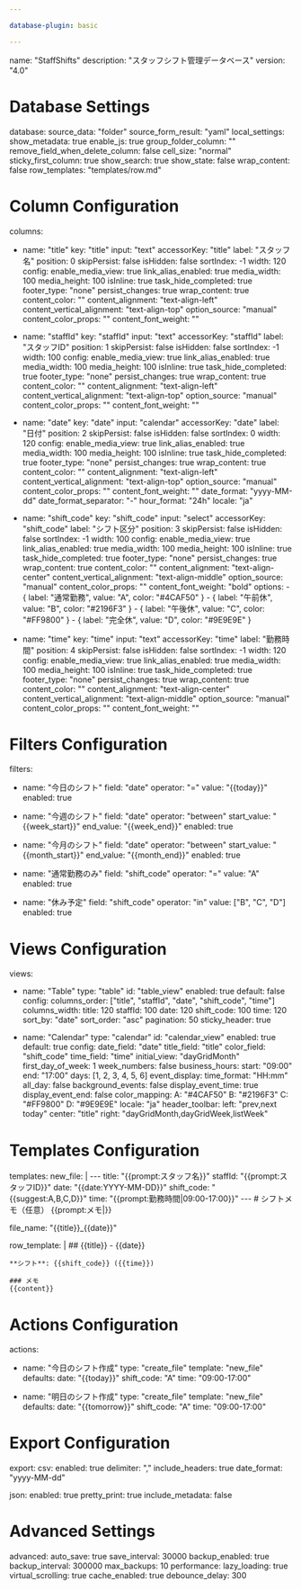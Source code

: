 ```yaml
---

database-plugin: basic

---
```

name: "StaffShifts"
description: "スタッフシフト管理データベース"
version: "4.0"

# Database Settings
database:
  source_data: "folder"
  source_form_result: "yaml"
  local_settings:
    show_metadata: true
    enable_js: true
    group_folder_column: ""
    remove_field_when_delete_column: false
    cell_size: "normal"
    sticky_first_column: true
    show_search: true
    show_state: false
    wrap_content: false
    row_templates: "templates/row.md"

# Column Configuration
columns:
  - name: "title"
    key: "title" 
    input: "text"
    accessorKey: "title"
    label: "スタッフ名"
    position: 0
    skipPersist: false
    isHidden: false
    sortIndex: -1
    width: 120
    config:
      enable_media_view: true
      link_alias_enabled: true
      media_width: 100
      media_height: 100
      isInline: true
      task_hide_completed: true
      footer_type: "none"
      persist_changes: true
      wrap_content: true
      content_color: ""
      content_alignment: "text-align-left"
      content_vertical_alignment: "text-align-top"
      option_source: "manual"
      content_color_props: ""
      content_font_weight: ""

  - name: "staffId"
    key: "staffId"
    input: "text"
    accessorKey: "staffId"
    label: "スタッフID"
    position: 1
    skipPersist: false
    isHidden: false
    sortIndex: -1
    width: 100
    config:
      enable_media_view: true
      link_alias_enabled: true
      media_width: 100
      media_height: 100
      isInline: true
      task_hide_completed: true
      footer_type: "none"
      persist_changes: true
      wrap_content: true
      content_color: ""
      content_alignment: "text-align-left"
      content_vertical_alignment: "text-align-top"
      option_source: "manual"
      content_color_props: ""
      content_font_weight: ""

  - name: "date"
    key: "date"
    input: "calendar"
    accessorKey: "date"
    label: "日付"
    position: 2
    skipPersist: false
    isHidden: false
    sortIndex: 0
    width: 120
    config:
      enable_media_view: true
      link_alias_enabled: true
      media_width: 100
      media_height: 100
      isInline: true
      task_hide_completed: true
      footer_type: "none"
      persist_changes: true
      wrap_content: true
      content_color: ""
      content_alignment: "text-align-left"
      content_vertical_alignment: "text-align-top"
      option_source: "manual"
      content_color_props: ""
      content_font_weight: ""
      date_format: "yyyy-MM-dd"
      date_format_separator: "-"
      hour_format: "24h"
      locale: "ja"

  - name: "shift_code"
    key: "shift_code"
    input: "select"
    accessorKey: "shift_code"
    label: "シフト区分"
    position: 3
    skipPersist: false
    isHidden: false
    sortIndex: -1
    width: 100
    config:
      enable_media_view: true
      link_alias_enabled: true
      media_width: 100
      media_height: 100
      isInline: true
      task_hide_completed: true
      footer_type: "none"
      persist_changes: true
      wrap_content: true
      content_color: ""
      content_alignment: "text-align-center"
      content_vertical_alignment: "text-align-middle"
      option_source: "manual"
      content_color_props: ""
      content_font_weight: "bold"
      options:
        - { label: "通常勤務", value: "A", color: "#4CAF50" }
        - { label: "午前休", value: "B", color: "#2196F3" }
        - { label: "午後休", value: "C", color: "#FF9800" }
        - { label: "完全休", value: "D", color: "#9E9E9E" }

  - name: "time"
    key: "time"
    input: "text"
    accessorKey: "time"
    label: "勤務時間"
    position: 4
    skipPersist: false
    isHidden: false
    sortIndex: -1
    width: 120
    config:
      enable_media_view: true
      link_alias_enabled: true
      media_width: 100
      media_height: 100
      isInline: true
      task_hide_completed: true
      footer_type: "none"
      persist_changes: true
      wrap_content: true
      content_color: ""
      content_alignment: "text-align-center"
      content_vertical_alignment: "text-align-middle"
      option_source: "manual"
      content_color_props: ""
      content_font_weight: ""

# Filters Configuration
filters:
  - name: "今日のシフト"
    field: "date"
    operator: "="
    value: "{{today}}"
    enabled: true
  
  - name: "今週のシフト"
    field: "date"
    operator: "between"
    start_value: "{{week_start}}"
    end_value: "{{week_end}}"
    enabled: true
  
  - name: "今月のシフト"
    field: "date"
    operator: "between"
    start_value: "{{month_start}}"
    end_value: "{{month_end}}"
    enabled: true

  - name: "通常勤務のみ"
    field: "shift_code"
    operator: "="
    value: "A"
    enabled: true

  - name: "休み予定"
    field: "shift_code"
    operator: "in"
    value: ["B", "C", "D"]
    enabled: true

# Views Configuration
views:
  - name: "Table"
    type: "table"
    id: "table_view"
    enabled: true
    default: false
    config:
      columns_order: ["title", "staffId", "date", "shift_code", "time"]
      columns_width:
        title: 120
        staffId: 100
        date: 120
        shift_code: 100
        time: 120
      sort_by: "date"
      sort_order: "asc"
      pagination: 50
      sticky_header: true

  - name: "Calendar"
    type: "calendar"
    id: "calendar_view"
    enabled: true
    default: true
    config:
      date_field: "date"
      title_field: "title"
      color_field: "shift_code"
      time_field: "time"
      initial_view: "dayGridMonth"
      first_day_of_week: 1
      week_numbers: false
      business_hours:
        start: "09:00"
        end: "17:00"
        days: [1, 2, 3, 4, 5, 6]
      event_display:
        time_format: "HH:mm"
        all_day: false
        background_events: false
        display_event_time: true
        display_event_end: false
      color_mapping:
        A: "#4CAF50"
        B: "#2196F3"
        C: "#FF9800"
        D: "#9E9E9E"
      locale: "ja"
      header_toolbar:
        left: "prev,next today"
        center: "title"
        right: "dayGridMonth,dayGridWeek,listWeek"

# Templates Configuration
templates:
  new_file: |
    ---
    title: "{{prompt:スタッフ名}}"
    staffId: "{{prompt:スタッフID}}"
    date: "{{date:YYYY-MM-DD}}"
    shift_code: "{{suggest:A,B,C,D}}"
    time: "{{prompt:勤務時間|09:00-17:00}}"
    ---
    # シフトメモ（任意）
    {{prompt:メモ|}}

  file_name: "{{title}}_{{date}}"
  
  row_template: |
    ## {{title}} - {{date}}
    
    **シフト**: {{shift_code}} ({{time}})
    
    ### メモ
    {{content}}

# Actions Configuration
actions:
  - name: "今日のシフト作成"
    type: "create_file"
    template: "new_file"
    defaults:
      date: "{{today}}"
      shift_code: "A"
      time: "09:00-17:00"

  - name: "明日のシフト作成"
    type: "create_file"
    template: "new_file"
    defaults:
      date: "{{tomorrow}}"
      shift_code: "A"
      time: "09:00-17:00"

# Export Configuration
export:
  csv:
    enabled: true
    delimiter: ","
    include_headers: true
    date_format: "yyyy-MM-dd"
  
  json:
    enabled: true
    pretty_print: true
    include_metadata: false

# Advanced Settings
advanced:
  auto_save: true
  save_interval: 30000
  backup_enabled: true
  backup_interval: 300000
  max_backups: 10
  performance:
    lazy_loading: true
    virtual_scrolling: true
    cache_enabled: true
    debounce_delay: 300